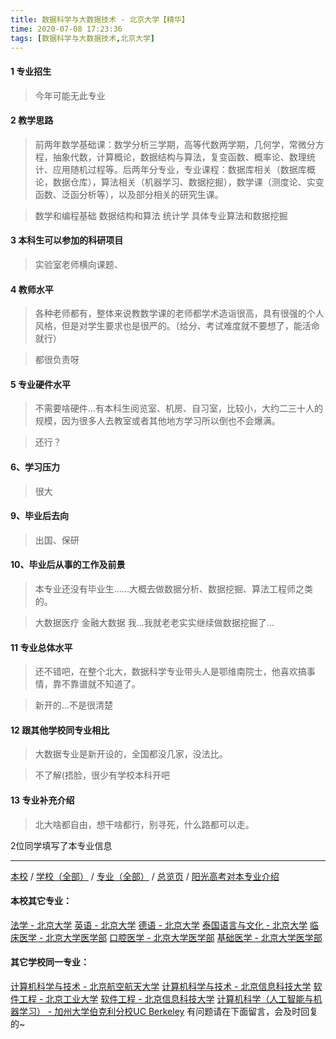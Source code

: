 ```yaml
---
title: 数据科学与大数据技术 - 北京大学【精华】
time: 2020-07-08 17:23:36
tags: [数据科学与大数据技术,北京大学]
---
```

#### 1 专业招生  
> 今年可能无此专业



#### 2 教学思路  
> 前两年数学基础课：数学分析三学期，高等代数两学期，几何学，常微分方程，抽象代数，计算概论，数据结构与算法，复变函数、概率论、数理统计、应用随机过程等。后两年分专业，专业课程：数据库相关（数据库概论，数据仓库），算法相关（机器学习、数据挖掘），数学课（测度论、实变函数、泛函分析等），以及部分相关的研究生课。

> 数学和编程基础 数据结构和算法 统计学 具体专业算法和数据挖掘


#### 3 本科生可以参加的科研项目  
>  实验室老师横向课题、



#### 4 教师水平
> 各种老师都有，整体来说教数学课的老师都学术造诣很高，具有很强的个人风格，但是对学生要求也是很严的。（给分、考试难度就不要想了，能活命就行）

>都很负责呀


#### 5 专业硬件水平
> 不需要啥硬件…有本科生阅览室、机房、自习室，比较小，大约二三十人的规模，因为很多人去教室或者其他地方学习所以倒也不会爆满。

>  还行？


#### 6、学习压力
> 很大



#### 9、毕业后去向  
> 出国、保研



#### 10、毕业后从事的工作及前景  
> 本专业还没有毕业生……大概去做数据分析、数据挖掘、算法工程师之类的。

> 大数据医疗 金融大数据 我…我就老老实实继续做数据挖掘了…


#### 11 专业总体水平 
> 还不错吧，在整个北大，数据科学专业带头人是鄂维南院士，他喜欢搞事情，靠不靠谱就不知道了。

>新开的…不是很清楚


####  12 跟其他学校同专业相比 
> 大数据专业是新开设的，全国都没几家，没法比。

> 不了解(捂脸，很少有学校本科开吧

####  13 专业补充介绍  
> 北大啥都自由，想干啥都行，别寻死，什么路都可以走。


2位同学填写了本专业信息
***
[本校](https://univgo.github.io/2020/07/08/北京大学) / [学校（全部）](https://univgo.github.io/2020/07/08/3efa6bcca419) / [专业（全部）](https://univgo.github.io/2020/07/08/2d4c6d3552c2) / [总览页](https://univgo.github.io/2020/07/08/445daeb4fa00) / [阳光高考对本专业介绍](http://gaokao.chsi.com.cn/sch/zyk/view.do?schId=73394518&specId=73383767) 
#### 本校其它专业：
[法学 - 北京大学](https://univgo.github.io/2020/07/08/67bf7fc84283)
[英语 - 北京大学](https://univgo.github.io/2020/07/08/0fbdd57bb5ff)
[德语 - 北京大学](https://univgo.github.io/2020/07/08/8156427c0203)
[泰国语言与文化 - 北京大学](https://univgo.github.io/2020/07/08/5f7866d1dab8)
[临床医学 - 北京大学医学部](https://univgo.github.io/2020/07/08/fc8f1415787d)
[口腔医学 - 北京大学医学部](https://univgo.github.io/2020/07/08/ba5dd8a6a86a)
[基础医学 - 北京大学医学部](https://univgo.github.io/2020/07/08/66c1f9a9ed13)
#### 其它学校同一专业：
[计算机科学与技术 - 北京航空航天大学](https://univgo.github.io/2020/07/08/0170ec3b0f46)
[计算机科学与技术 - 北京信息科技大学](https://univgo.github.io/2020/07/08/bfa632335c6c)
[软件工程 - 北京工业大学](https://univgo.github.io/2020/07/08/fe7eac515ee2)
[软件工程 - 北京信息科技大学](https://univgo.github.io/2020/07/08/00b64cf2e2de)
[计算机科学（人工智能与机器学习） - 加州大学伯克利分校UC Berkeley](https://univgo.github.io/2020/07/08/5bcaa17993d3)
有问题请在下面留言，会及时回复的~